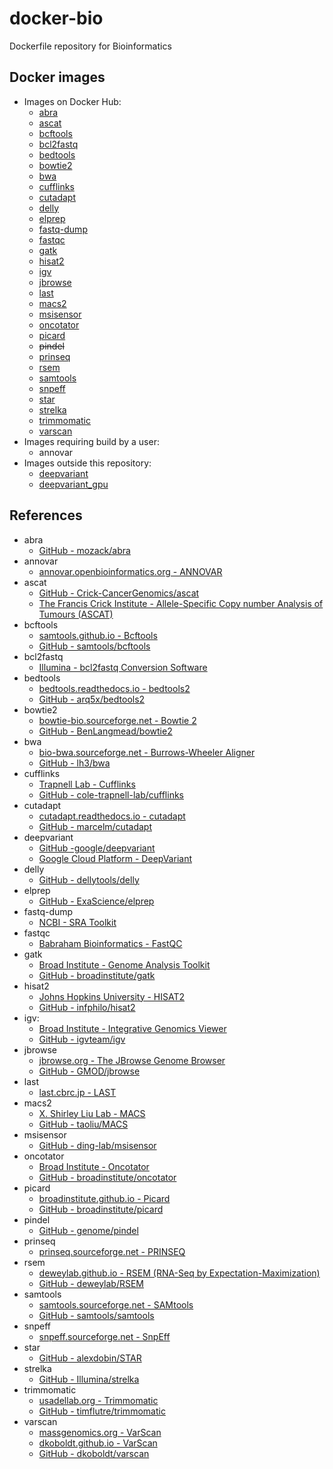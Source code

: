 docker-bio
==========

Dockerfile repository for Bioinformatics

Docker images
-------------

- Images on Docker Hub:
  - [abra](https://hub.docker.com/r/dceoy/abra/)
  - [ascat](https://hub.docker.com/r/dceoy/ascat/)
  - [bcftools](https://hub.docker.com/r/dceoy/bcftools/)
  - [bcl2fastq](https://hub.docker.com/r/dceoy/bcl2fastq/)
  - [bedtools](https://hub.docker.com/r/dceoy/bedtools/)
  - [bowtie2](https://hub.docker.com/r/dceoy/bowtie2/)
  - [bwa](https://hub.docker.com/r/dceoy/bwa/)
  - [cufflinks](https://hub.docker.com/r/dceoy/cufflinks/)
  - [cutadapt](https://hub.docker.com/r/dceoy/cutadapt/)
  - [delly](https://hub.docker.com/r/dceoy/delly/)
  - [elprep](https://hub.docker.com/r/dceoy/elprep/)
  - [fastq-dump](https://hub.docker.com/r/dceoy/fastq-dump/)
  - [fastqc](https://hub.docker.com/r/dceoy/fastqc/)
  - [gatk](https://hub.docker.com/r/dceoy/gatk/)
  - [hisat2](https://hub.docker.com/r/dceoy/hisat2/)
  - [igv](https://hub.docker.com/r/dceoy/igv/)
  - [jbrowse](https://hub.docker.com/r/dceoy/jbrowse/)
  - [last](https://hub.docker.com/r/dceoy/last/)
  - [macs2](https://hub.docker.com/r/dceoy/macs2/)
  - [msisensor](https://hub.docker.com/r/dceoy/msisensor/)
  - [oncotator](https://hub.docker.com/r/dceoy/oncotator)
  - [picard](https://hub.docker.com/r/dceoy/picard/)
  - ~~pindel~~
  - [prinseq](https://hub.docker.com/r/dceoy/prinseq/)
  - [rsem](https://hub.docker.com/r/dceoy/rsem/)
  - [samtools](https://hub.docker.com/r/dceoy/samtools/)
  - [snpeff](https://hub.docker.com/r/dceoy/snpeff/)
  - [star](https://hub.docker.com/r/dceoy/star/)
  - [strelka](https://hub.docker.com/r/dceoy/strelka/)
  - [trimmomatic](https://hub.docker.com/r/dceoy/trimmomatic/)
  - [varscan](https://hub.docker.com/r/dceoy/varscan/)
- Images requiring build by a user:
  - annovar
- Images outside this repository:
  - [deepvariant](https://console.cloud.google.com/gcr/images/deepvariant-docker/GLOBAL/deepvariant)
  - [deepvariant_gpu](https://console.cloud.google.com/gcr/images/deepvariant-docker/GLOBAL/deepvariant_gpu)

References
----------

  - abra
    - [GitHub - mozack/abra](https://github.com/mozack/abra)
  - annovar
    - [annovar.openbioinformatics.org - ANNOVAR](http://annovar.openbioinformatics.org/)
  - ascat
    - [GitHub - Crick-CancerGenomics/ascat](https://github.com/Crick-CancerGenomics/ascat)
    - [The Francis Crick Institute - Allele-Specific Copy number Analysis of Tumours (ASCAT)](https://www.crick.ac.uk/research/labs/peter-van-loo/software)
  - bcftools
    - [samtools.github.io - Bcftools](https://samtools.github.io/bcftools/)
    - [GitHub - samtools/bcftools](https://github.com/samtools/bcftools)
  - bcl2fastq
    - [Illumina - bcl2fastq Conversion Software](https://support.illumina.com/sequencing/sequencing_software/bcl2fastq-conversion-software.html)
  - bedtools
    - [bedtools.readthedocs.io - bedtools2](http://bedtools.readthedocs.io/en/latest/index.html)
    - [GitHub - arq5x/bedtools2](https://github.com/arq5x/bedtools2)
  - bowtie2
    - [bowtie-bio.sourceforge.net - Bowtie 2](http://bowtie-bio.sourceforge.net/bowtie2/index.shtml)
    - [GitHub - BenLangmead/bowtie2](https://github.com/BenLangmead/bowtie2)
  - bwa
    - [bio-bwa.sourceforge.net - Burrows-Wheeler Aligner](http://bio-bwa.sourceforge.net/)
    - [GitHub - lh3/bwa](https://github.com/lh3/bwa)
  - cufflinks
    - [Trapnell Lab - Cufflinks](http://cole-trapnell-lab.github.io/cufflinks/)
    - [GitHub - cole-trapnell-lab/cufflinks](https://github.com/cole-trapnell-lab/cufflinks)
  - cutadapt
    - [cutadapt.readthedocs.io - cutadapt](http://cutadapt.readthedocs.io/)
    - [GitHub - marcelm/cutadapt](https://github.com/marcelm/cutadapt)
  - deepvariant
    - [GitHub -google/deepvariant](https://github.com/google/deepvariant)
    - [Google Cloud Platform - DeepVariant](https://cloud.google.com/genomics/deepvariant)
  - delly
    - [GitHub - dellytools/delly](https://github.com/dellytools/delly)
  - elprep
    - [GitHub - ExaScience/elprep](https://github.com/ExaScience/elprep)
  - fastq-dump
    - [NCBI - SRA Toolkit](https://www.ncbi.nlm.nih.gov/books/NBK158900/)
  - fastqc
    - [Babraham Bioinformatics - FastQC](http://www.bioinformatics.babraham.ac.uk/projects/fastqc/)
  - gatk
    - [Broad Institute - Genome Analysis Toolkit](https://software.broadinstitute.org/gatk/)
    - [GitHub - broadinstitute/gatk](https://github.com/broadinstitute/gatk)
  - hisat2
    - [Johns Hopkins University - HISAT2](http://ccb.jhu.edu/software/hisat2/)
    - [GitHub - infphilo/hisat2](https://github.com/infphilo/hisat2)
  - igv:
    - [Broad Institute - Integrative Genomics Viewer](http://software.broadinstitute.org/software/igv/home)
    - [GitHub - igvteam/igv](https://github.com/igvteam/igv)
  - jbrowse
    - [jbrowse.org - The JBrowse Genome Browser](http://jbrowse.org/)
    - [GitHub - GMOD/jbrowse](https://github.com/GMOD/jbrowse)
  - last
    - [last.cbrc.jp - LAST](http://last.cbrc.jp/)
  - macs2
    - [X. Shirley Liu Lab - MACS](http://liulab.dfci.harvard.edu/MACS/)
    - [GitHub - taoliu/MACS](https://github.com/taoliu/MACS)
  - msisensor
    - [GitHub - ding-lab/msisensor](https://github.com/ding-lab/msisensor)
  - oncotator
    - [Broad Institute - Oncotator](http://portals.broadinstitute.org/oncotator/)
    - [GitHub - broadinstitute/oncotator](https://github.com/broadinstitute/oncotator)
  - picard
    - [broadinstitute.github.io - Picard](https://broadinstitute.github.io/picard/)
    - [GitHub - broadinstitute/picard](https://github.com/broadinstitute/picard)
  - pindel
    - [GitHub - genome/pindel](https://github.com/genome/pindel)
  - prinseq
    - [prinseq.sourceforge.net - PRINSEQ](http://prinseq.sourceforge.net/)
  - rsem
    - [deweylab.github.io - RSEM (RNA-Seq by Expectation-Maximization)](https://deweylab.github.io/RSEM/)
    - [GitHub - deweylab/RSEM](https://github.com/deweylab/RSEM)
  - samtools
    - [samtools.sourceforge.net - SAMtools](http://samtools.sourceforge.net/)
    - [GitHub - samtools/samtools](https://github.com/samtools/samtools)
  - snpeff
    - [snpeff.sourceforge.net - SnpEff](http://snpeff.sourceforge.net/index.html)
  - star
    - [GitHub - alexdobin/STAR](https://github.com/alexdobin/STAR)
  - strelka
    - [GitHub - Illumina/strelka](https://github.com/Illumina/strelka)
  - trimmomatic
    - [usadellab.org - Trimmomatic](http://www.usadellab.org/cms/?page=trimmomatic)
    - [GitHub - timflutre/trimmomatic](https://github.com/timflutre/trimmomatic)
  - varscan
    - [massgenomics.org - VarScan](http://massgenomics.org/varscan)
    - [dkoboldt.github.io - VarScan](http://dkoboldt.github.io/varscan/)
    - [GitHub - dkoboldt/varscan](https://github.com/dkoboldt/varscan)
